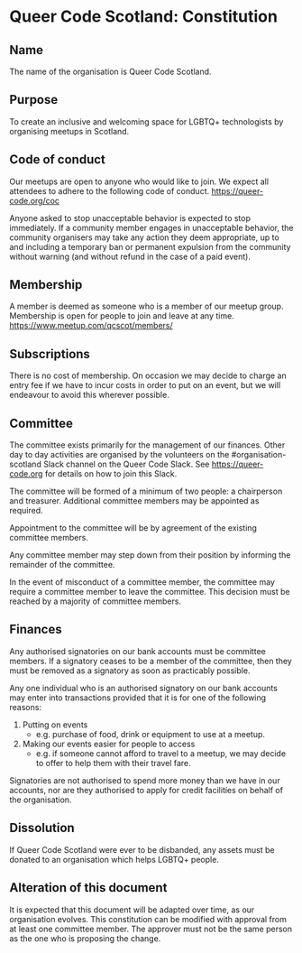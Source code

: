 # Queer Code Scotland: Constitution

## Name

The name of the organisation is Queer Code Scotland.

## Purpose

To create an inclusive and welcoming space for LGBTQ+ technologists by organising meetups in 
Scotland.

## Code of conduct

Our meetups are open to anyone who would like to join. We expect all attendees to adhere to the 
following code of conduct. https://queer-code.org/coc

Anyone asked to stop unacceptable behavior is expected to stop immediately. If a community member 
engages in unacceptable behavior, the community organisers may take any action they deem 
appropriate, up to and including a temporary ban or permanent expulsion from the community without 
warning (and without refund in the case of a paid event).

## Membership

A member is deemed as someone who is a member of our meetup group. 
Membership is open for people to join and leave at any time. https://www.meetup.com/qcscot/members/

## Subscriptions

There is no cost of membership. On occasion we may decide to charge an 
entry fee if we have to incur costs in order to put on an event, but we will endeavour to avoid 
this wherever possible. 

## Committee

The committee exists primarily for the management of our finances. Other day to day activities are
organised by the volunteers on the #organisation-scotland Slack channel on the Queer Code Slack. 
See https://queer-code.org for details on how to join this Slack.

The committee will be formed of a minimum of two people: a chairperson and treasurer. 
Additional committee members may be appointed as required.

Appointment to the committee will be by agreement of the existing committee members.

Any committee member may step down from their position by informing the remainder of the committee.

In the event of misconduct of a committee member, the committee may require a committee member to 
leave the committee. This decision must be reached by a majority of committee members.

## Finances

Any authorised signatories on our bank accounts must be committee members. 
If a signatory ceases to be a member of the committee, then they must be removed as a signatory as 
soon as practicably possible.

Any one individual who is an authorised signatory on our bank accounts may enter into transactions 
provided that it is for one of the following reasons:
1. Putting on events 
    - e.g. purchase of food, drink or equipment to use at a meetup.
2. Making our events easier for people to access 
    - e.g. if someone cannot afford to travel to a meetup, we may decide to offer to help them with 
    their travel fare.

Signatories are not authorised to spend more money than we have in our accounts, nor are they 
authorised to apply for credit facilities on behalf of the organisation.

## Dissolution

If Queer Code Scotland were ever to be disbanded, any assets must be donated to an
organisation which helps LGBTQ+ people.

## Alteration of this document

It is expected that this document will be adapted over time, as our organisation evolves.
This constitution can be modified with approval from at least one committee member. The approver 
must not be the same person as the one who is proposing the change.

